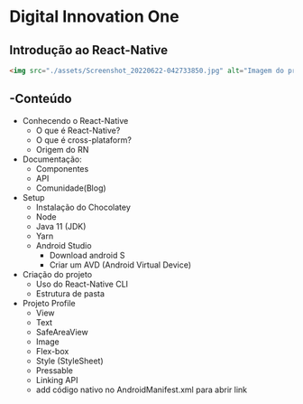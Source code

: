 # Digital Innovation One

## Introdução ao React-Native

```html
<img src="./assets/Screenshot_20220622-042733850.jpg" alt="Imagem do projeto" width="200" height="300"/>
```

## -Conteúdo

- Conhecendo o React-Native
  - O que é React-Native?
  - O que é cross-plataform?
  - Origem do RN
- Documentação:
  - Componentes
  - API
  - Comunidade(Blog)
- Setup
  - Instalação do Chocolatey
  - Node
  - Java 11 (JDK)
  - Yarn
  - Android Studio
    - Download android S
    - Criar um AVD (Android Virtual Device)
- Criação do projeto
  - Uso do React-Native CLI
  - Estrutura de pasta
- Projeto Profile
  - View
  - Text
  - SafeAreaView
  - Image
  - Flex-box
  - Style (StyleSheet)
  - Pressable
  - Linking API
  - add código nativo no AndroidManifest.xml para abrir link

